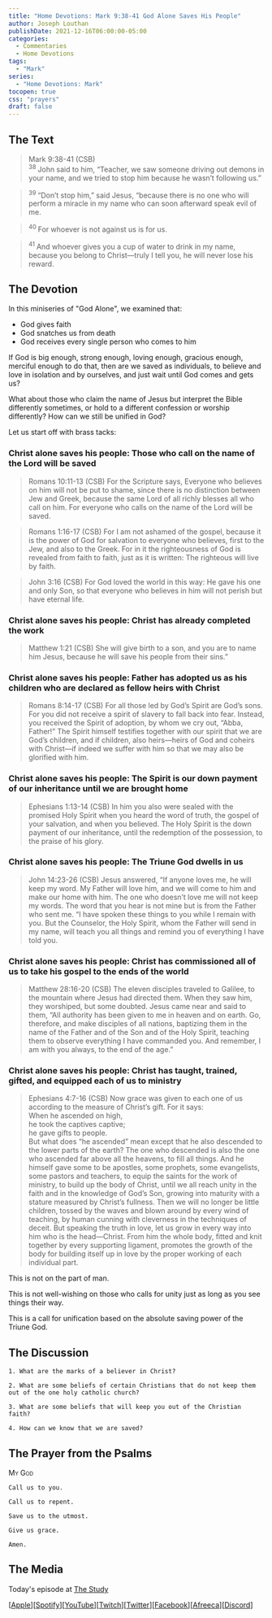 ```yaml
---
title: "Home Devotions: Mark 9:38-41 God Alone Saves His People"
author: Joseph Louthan
publishDate: 2021-12-16T06:00:00-05:00
categories:
  - Commentaries
  - Home Devotions
tags:
  - "Mark"
series:
  - "Home Devotions: Mark"
tocopen: true
css: "prayers"
draft: false
---
```

## The Text

>Mark 9:38-41 (CSB)  
><sup> 38 </sup> John said to him, “Teacher, we saw someone driving out demons in your name, and we tried to stop him because he wasn’t following us.” 

><sup> 39 </sup> “Don’t stop him,” said Jesus, “because there is no one who will perform a miracle in my name who can soon afterward speak evil of me. 

><sup> 40 </sup> For whoever is not against us is for us. 

><sup> 41 </sup> And whoever gives you a cup of water to drink in my name, because you belong to Christ—truly I tell you, he will never lose his reward. 

## The Devotion

In this miniseries of "God Alone", we examined that:

- God gives faith
- God snatches us from death
- God receives every single person who comes to him

If God is big enough, strong enough, loving enough, gracious enough, merciful enough to do that, then are we saved as individuals, to believe and love in isolation and by ourselves, and just wait until God comes and gets us?

What about those who claim the name of Jesus but interpret the Bible differently sometimes, or hold to a different confession or worship differently? How can we still be unified in God?

Let us start off with brass tacks:

### Christ alone saves his people: Those who call on the name of the Lord will be saved

>Romans 10:11-13 (CSB) For the Scripture says, Everyone who believes on him will not be put to shame, since there is no distinction between Jew and Greek, because the same Lord of all richly blesses all who call on him. For everyone who calls on the name of the Lord will be saved.

>Romans 1:16-17 (CSB) For I am not ashamed of the gospel, because it is the power of God for salvation to everyone who believes, first to the Jew, and also to the Greek. For in it the righteousness of God is revealed from faith to faith, just as it is written: The righteous will live by faith.

>John 3:16 (CSB) For God loved the world in this way: He gave his one and only Son, so that everyone who believes in him will not perish but have eternal life.

### Christ alone saves his people: Christ has already completed the work

>Matthew 1:21 (CSB) She will give birth to a son, and you are to name him Jesus, because he will save his people from their sins.”

### Christ alone saves his people: Father has adopted us as his children who are declared as fellow heirs with Christ

>Romans 8:14-17 (CSB) For all those led by God’s Spirit are God’s sons. For you did not receive a spirit of slavery to fall back into fear. Instead, you received the Spirit of adoption, by whom we cry out, “Abba, Father!” The Spirit himself testifies together with our spirit that we are God’s children, and if children, also heirs—heirs of God and coheirs with Christ—if indeed we suffer with him so that we may also be glorified with him.

### Christ alone saves his people: The Spirit is our down payment of our inheritance until we are brought home

>Ephesians 1:13-14 (CSB) In him you also were sealed with the promised Holy Spirit when you heard the word of truth, the gospel of your salvation, and when you believed. The Holy Spirit is the down payment of our inheritance, until the redemption of the possession, to the praise of his glory.

### Christ alone saves his people: The Triune God dwells in us

>John 14:23-26 (CSB) Jesus answered, “If anyone loves me, he will keep my word. My Father will love him, and we will come to him and make our home with him. The one who doesn’t love me will not keep my words. The word that you hear is not mine but is from the Father who sent me.
“I have spoken these things to you while I remain with you. But the Counselor, the Holy Spirit, whom the Father will send in my name, will teach you all things and remind you of everything I have told you.

### Christ alone saves his people: Christ has commissioned all of us to take his gospel to the ends of the world

>Matthew 28:16-20 (CSB) The eleven disciples traveled to Galilee, to the mountain where Jesus had directed them. When they saw him, they worshiped, but some doubted. Jesus came near and said to them, “All authority has been given to me in heaven and on earth. Go, therefore, and make disciples of all nations, baptizing them in the name of the Father and of the Son and of the Holy Spirit, teaching them to observe everything I have commanded you. And remember, I am with you always, to the end of the age.”

### Christ alone saves his people: Christ has taught, trained, gifted, and equipped each of us to ministry

>Ephesians 4:7-16 (CSB) Now grace was given to each one of us according to the measure of Christ’s gift. For it says:  
>When he ascended on high,  
>he took the captives captive;  
>he gave gifts to people.  
>But what does “he ascended” mean except that he also descended to the lower parts of the earth? The one who descended is also the one who ascended far above all the heavens, to fill all things. And he himself gave some to be apostles, some prophets, some evangelists, some pastors and teachers, to equip the saints for the work of ministry, to build up the body of Christ, until we all reach unity in the faith and in the knowledge of God’s Son, growing into maturity with a stature measured by Christ’s fullness. Then we will no longer be little children, tossed by the waves and blown around by every wind of teaching, by human cunning with cleverness in the techniques of deceit. But speaking the truth in love, let us grow in every way into him who is the head—Christ. From him the whole body, fitted and knit together by every supporting ligament, promotes the growth of the body for building itself up in love by the proper working of each individual part.

This is not on the part of man.

This is not well-wishing on those who calls for unity just as long as you see things their way.

This is a call for unification based on the absolute saving power of the Triune God.

## The Discussion

```text
1. What are the marks of a believer in Christ?
```

```text
2. What are some beliefs of certain Christians that do not keep them out of the one holy catholic church?
```

```text
3. What are some beliefs that will keep you out of the Christian faith?
```

```text
4. How can we know that we are saved?
```

## The Prayer from the Psalms

>

<div style='font-variant: small-caps;'>
My God
</div>

```text
Call us to you.

Call us to repent.

Save us to the utmost.

Give us grace.

Amen.
```

<div style="page-break-after: always;"></div>

## The Media

Today's episode at [The Study](http://study.theologic.us/podcast/home-devotions-mark-938-41-god-alone-saves/)

\[[Apple](https://podcasts.apple.com/us/podcast/the-study/id1557102127)\]\[[Spotify](https://open.spotify.com/show/0Xs5qsNvWePyRqcmtOTPkR)\]\[[YouTube](http://youtube.theologic.us)\]\[[Twitch](http://twitch.theologic.us)\]\[[Twitter](https://twitter.com/theologic_us)\]\[[Facebook](https://www.facebook.com/groups/462231051477464)\]\[[Afreeca](https://bj.afreecatv.com/theologicus)\]\[[Discord](http://discord.theologic.us)\]
